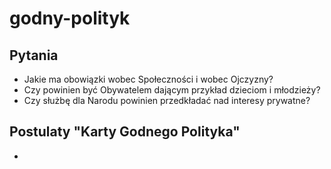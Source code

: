 # godny-polityk

## Pytania

* Jakie ma obowiązki wobec Społeczności i wobec Ojczyzny?
* Czy powinien być Obywatelem dającym przykład dzieciom i młodzieży?
* Czy służbę dla Narodu powinien przedkładać nad interesy prywatne?


## Postulaty "Karty Godnego Polityka"

*
